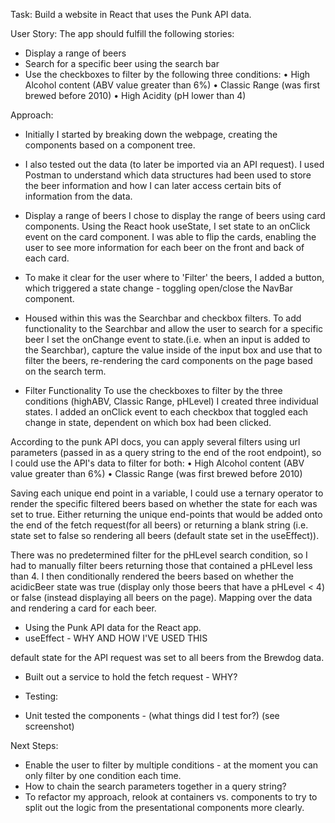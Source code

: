 Task:
Build a website in React that uses the Punk API data.

User Story: 
The app should fulfill the following stories:
- Display a range of beers
- Search for a specific beer using the search bar
- Use the checkboxes to filter by the following three conditions:
• High Alcohol content (ABV value greater than 6%)
• Classic Range (was first brewed before 2010)
• High Acidity (pH lower than 4)

Approach: 
- Initially I started by breaking down the webpage, creating the components based on a component tree. 

- I also tested out the data (to later be imported via an API request). I used Postman to understand which data structures had been used to store the beer information and how I can later access certain bits of information from the data.

- Display a range of beers
I chose to display the range of beers using card components. Using the React hook useState, I set state to an onClick event on the card component. I was able to flip the cards, enabling the user to see more information for each beer on the front and back of each card.

- To make it clear for the user where to 'Filter' the beers, I added a button, which triggered a state change - toggling open/close the NavBar component. 

- Housed within this was the Searchbar and checkbox filters.
To add functionality to the Searchbar and allow the user to search for a specific beer I set the onChange event to state.(i.e. when an input is added to the Searchbar), capture the value inside of the input box and use that to filter the beers, re-rendering the card components on the page based on the search term.

- Filter Functionality 
To use the checkboxes to filter by the three conditions (highABV, Classic Range, pHLevel) I created three individual states. I added an onClick event to each checkbox that toggled each change in state, dependent on which box had been clicked.

According to the punk API docs, you can apply several filters using url parameters (passed in as a query string to the end of the root endpoint), so I could use the API's data to filter for both:
• High Alcohol content (ABV value greater than 6%)
• Classic Range (was first brewed before 2010)

Saving each unique end point in a variable, I could use a ternary operator to render the specific filtered beers based on whether the state for each was set to true. Either returning the unique end-points that would be added onto the end of the fetch request(for all beers) or returning a blank string (i.e. state set to false so rendering all beers (default state set in the useEffect)). 

There was no predetermined filter for the pHLevel search condition, so I had to manually filter beers returning those that contained a pHLevel less than 4. I then conditionally rendered the beers based on whether the acidicBeer state was true (display only those beers that have a pHLevel < 4) or false (instead displaying all beers on the page).
Mapping over the data and rendering a card for each beer.



- Using the Punk API data for the React app.
- useEffect - WHY AND HOW I'VE USED THIS

default state for the API request was set to all beers from the Brewdog data.

- Built out a service to hold the fetch request - WHY?

- Testing:

- Unit tested the components - (what things did I test for?)
(see screenshot)


Next Steps: 
- Enable the user to filter by multiple conditions - at the moment you can only filter by one condition each time.
- How to chain the search parameters together in a query string?
- To refactor my approach, relook at containers vs. components to try to split out the logic from the presentational components more clearly.